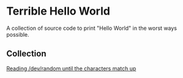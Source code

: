 # Terrible Hello World
A collection of source code to print "Hello World" in the worst ways possible.

## Collection
[Reading /dev/random until the characters match up](random.cpp)
